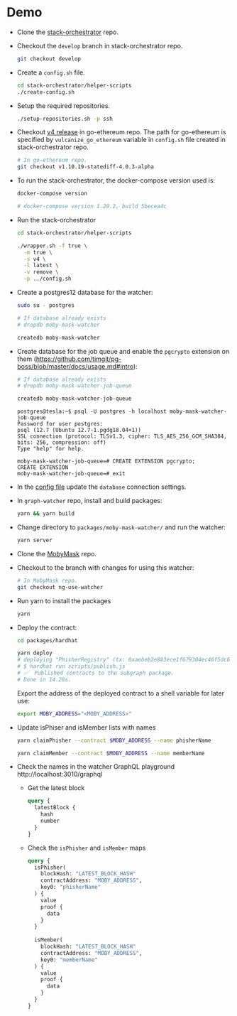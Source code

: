 # Demo

* Clone the [stack-orchestrator](https://github.com/vulcanize/stack-orchestrator) repo.

* Checkout the `develop` branch in stack-orchestrator repo.

  ```bash
  git checkout develop
  ```

* Create a `config.sh` file.

  ```bash
  cd stack-orchestrator/helper-scripts
  ./create-config.sh
  ```

* Setup the required repositories.

  ```bash
  ./setup-repositories.sh -p ssh
  ```

* Checkout [v4 release](https://github.com/vulcanize/go-ethereum/releases/tag/v1.10.19-statediff-4.0.3-alpha) in go-ethereum repo. The path for go-ethereum is specified by `vulcanize_go_ethereum` variable in `config.sh` file created in stack-orchestrator repo.

  ```bash
  # In go-ethereum repo.
  git checkout v1.10.19-statediff-4.0.3-alpha
  ```

* To run the stack-orchestrator, the docker-compose version used is:

  ```bash
  docker-compose version
  
  # docker-compose version 1.29.2, build 5becea4c
  ```

* Run the stack-orchestrator

  ```bash
  cd stack-orchestrator/helper-scripts 
  ```

  ```bash
  ./wrapper.sh -f true \
    -m true \
    -s v4 \
    -l latest \
    -v remove \
    -p ../config.sh
  ```

* Create a postgres12 database for the watcher:

  ```bash
  sudo su - postgres
  
  # If database already exists
  # dropdb moby-mask-watcher

  createdb moby-mask-watcher
  ```

* Create database for the job queue and enable the `pgcrypto` extension on them (https://github.com/timgit/pg-boss/blob/master/docs/usage.md#intro):

  ```bash
  # If database already exists
  # dropdb moby-mask-watcher-job-queue

  createdb moby-mask-watcher-job-queue
  ```

  ```
  postgres@tesla:~$ psql -U postgres -h localhost moby-mask-watcher-job-queue
  Password for user postgres:
  psql (12.7 (Ubuntu 12.7-1.pgdg18.04+1))
  SSL connection (protocol: TLSv1.3, cipher: TLS_AES_256_GCM_SHA384, bits: 256, compression: off)
  Type "help" for help.

  moby-mask-watcher-job-queue=# CREATE EXTENSION pgcrypto;
  CREATE EXTENSION
  moby-mask-watcher-job-queue=# exit
  ```

* In the [config file](./environments/local.toml) update the `database` connection settings.

* In `graph-watcher` repo, install and build packages:

  ```bash
  yarn && yarn build
  ```

* Change directory to `packages/moby-mask-watcher/` and run the watcher:

  ```bash
  yarn server
  ```

* Clone the [MobyMask](https://github.com/vulcanize/MobyMask) repo.

* Checkout to the branch with changes for using this watcher:

  ```bash
  # In MobyMask repo.
  git checkout ng-use-watcher
  ```

* Run yarn to install the packages

  ```bash
  yarn
  ```

* Deploy the contract:

  ```bash
  cd packages/hardhat

  yarn deploy
  # deploying "PhisherRegistry" (tx: 0xaebeb2e883ece1f679304ec46f5dc61ca74f9e168427268a7dfa8802195b8de0)...: deployed at <MOBY_ADDRESS> with 2306221 gas
  # $ hardhat run scripts/publish.js
  # ✅  Published contracts to the subgraph package.
  # Done in 14.28s.
  ```
  
  Export the address of the deployed contract to a shell variable for later use:

  ```bash
  export MOBY_ADDRESS="<MOBY_ADDRESS>"
  ```

* Update isPhiser and isMember lists with names

  ```bash
  yarn claimPhisher --contract $MOBY_ADDRESS --name phisherName 
  ```

  ```bash
  yarn claimMember --contract $MOBY_ADDRESS --name memberName
  ```

* Check the names in the watcher GraphQL playground http://localhost:3010/graphql

  * Get the latest block

    ```graphql
    query {
      latestBlock {
        hash
        number
      }
    }
    ```

  * Check the `isPhisher` and `isMember` maps

    ```graphql
    query {
      isPhisher(
        blockHash: "LATEST_BLOCK_HASH"
        contractAddress: "MOBY_ADDRESS",
        key0: "phisherName"
      ) {
        value
        proof {
          data
        }
      }
      
      isMember(
        blockHash: "LATEST_BLOCK_HASH"
        contractAddress: "MOBY_ADDRESS",
        key0: "memberName"
      ) {
        value
        proof {
          data
        }
      }
    }
    ```
